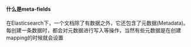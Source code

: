 #### 什么是meta-fields
在Elasticsearch下，一个文档除了有数据之外，它还包含了元数据(Metadata)。每创建一条数据时，都会对元数据进行写入等操作，当然有些元数据是在创建mapping的时候就会设置 